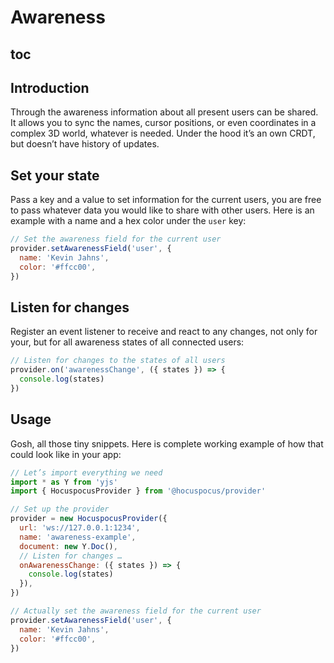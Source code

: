 # Awareness

## toc

## Introduction
Through the awareness information about all present users can be shared. It allows you to sync the names, cursor positions, or even coordinates in a complex 3D world, whatever is needed. Under the hood it’s an own CRDT, but doesn’t have history of updates.

## Set your state
Pass a key and a value to set information for the current users, you are free to pass whatever data you would like to share with other users. Here is an example with a name and a hex color under the `user` key:

```js
// Set the awareness field for the current user
provider.setAwarenessField('user', {
  name: 'Kevin Jahns',
  color: '#ffcc00',
})
```

## Listen for changes
Register an event listener to receive and react to any changes, not only for your, but for all awareness states of all connected users:

```js
// Listen for changes to the states of all users
provider.on('awarenessChange', ({ states }) => {
  console.log(states)
})
```

## Usage
Gosh, all those tiny snippets. Here is complete working example of how that could look like in your app:

```js
// Let’s import everything we need
import * as Y from 'yjs'
import { HocuspocusProvider } from '@hocuspocus/provider'

// Set up the provider
provider = new HocuspocusProvider({
  url: 'ws://127.0.0.1:1234',
  name: 'awareness-example',
  document: new Y.Doc(),
  // Listen for changes …
  onAwarenessChange: ({ states }) => {
    console.log(states)
  }),
})

// Actually set the awareness field for the current user
provider.setAwarenessField('user', {
  name: 'Kevin Jahns',
  color: '#ffcc00',
})


